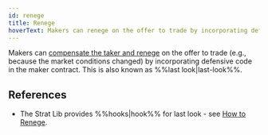 ```yaml
---
id: renege
title: Renege
hoverText: Makers can renege on the offer to trade by incorporating defensive code in the maker contract (e.g., because the market conditions changed).
---
```


Makers can [compensate the taker and renege](../contracts/background/taker-compensation.md) on the offer to trade (e.g., because the market conditions changed) by incorporating defensive code in the maker contract. This is also known as %%last look|last-look%%.

## References
* The Strat Lib provides %%hooks|hook%% for last look - see [How to Renege](../strat-lib/guides/howToRenege.md).

